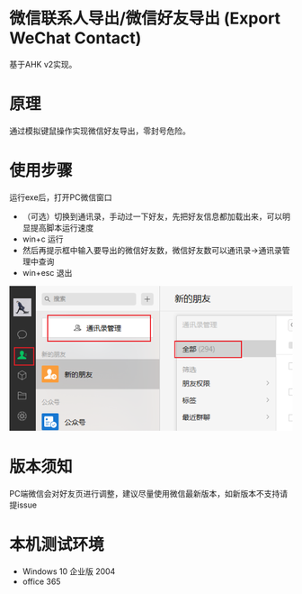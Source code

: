 # 微信联系人导出/微信好友导出 (Export WeChat Contact)

基于AHK v2实现。

# 原理
通过模拟键鼠操作实现微信好友导出，零封号危险。

# 使用步骤
运行exe后，打开PC微信窗口
- （可选）切换到通讯录，手动过一下好友，先把好友信息都加载出来，可以明显提高脚本运行速度
- win+c 运行
- 然后再提示框中输入要导出的微信好友数，微信好友数可以通讯录->通讯录管理中查询
- win+esc 退出
  
![微信好友数](https://github.com/XgHao/WeChat-Contact/blob/main/pic/contact.png?raw=true)

# 版本须知
PC端微信会对好友页进行调整，建议尽量使用微信最新版本，如新版本不支持请提issue

# 本机测试环境
- Windows 10 企业版 2004
- office 365
